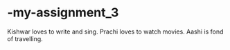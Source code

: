 # -my-assignment_3
Kishwar loves to write and sing.
Prachi loves to watch movies.
Aashi is fond of travelling.
